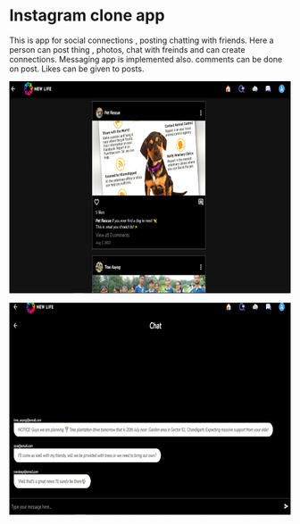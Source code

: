 
# Instagram clone app
This is app for social connections , posting chatting with friends. Here a person can post thing , photos, chat with freinds and can create connections.
Messaging app is implemented also.
comments can be done on post.
Likes can be given to posts.
<!-- <p align="center"> -->
<p>
  <img src="https://github.com/Prince-hash-lab/Instagram_App/blob/main/assets/assets/s1.png" width="800" height="380" title="hover text">
</p>
<!-- https://github.com/Prince-hash-lab/Instagram_App/blob/main/assets/assets/s2.png -->

<p>
  <img src="https://github.com/Prince-hash-lab/Instagram_App/blob/main/assets/assets/s2.png" width="800" height="380" title="hover text">
</p>
